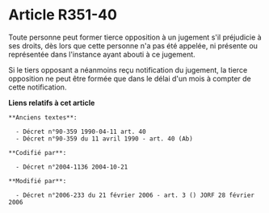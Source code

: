 # Article R351-40

Toute personne peut former tierce opposition à un jugement s'il préjudicie à ses droits, dès lors que cette personne n'a pas
été appelée, ni présente ou représentée dans l'instance ayant abouti à ce jugement.

Si le tiers opposant a néanmoins reçu notification du jugement, la tierce opposition ne peut être formée que dans le délai
d'un mois à compter de cette notification.

**Liens relatifs à cet article**

	**Anciens textes**:

	  - Décret n°90-359 1990-04-11 art. 40
	  - Décret n°90-359 du 11 avril 1990 - art. 40 (Ab)

	**Codifié par**:

	  - Décret n°2004-1136 2004-10-21

	**Modifié par**:

	  - Décret n°2006-233 du 21 février 2006 - art. 3 () JORF 28 février 2006
